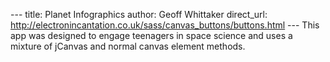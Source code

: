 --- title: Planet Infographics author: Geoff Whittaker direct_url:
http://electronincantation.co.uk/sass/canvas_buttons/buttons.html --- This app was designed to
engage teenagers in space science and uses a mixture of jCanvas and normal canvas element methods.
